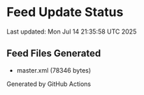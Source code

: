 # Feed Update Status
Last updated: Mon Jul 14 21:35:58 UTC 2025

## Feed Files Generated
- master.xml (78346 bytes)

Generated by GitHub Actions
